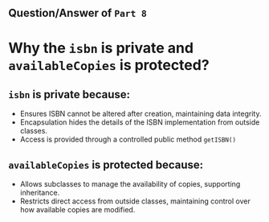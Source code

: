 ## Question/Answer of `Part 8`

# Why the `isbn` is private and `availableCopies` is protected?

## `isbn` is private  because:
* Ensures ISBN cannot be altered after creation, maintaining data integrity.
* Encapsulation hides the details of the ISBN implementation from outside classes.
* Access is provided through a controlled public method `getISBN()`

## `availableCopies` is protected  because:
* Allows subclasses to manage the availability of copies, supporting inheritance.
* Restricts direct access from outside classes, maintaining control over how available copies are modified.